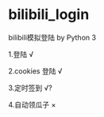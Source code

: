 # bilibili_login
bilibili模拟登陆 by Python 3
  
  1.登陆 √
  
  2.cookies 登陆 √
  
  3.定时签到 √?
  
  4.自动领瓜子 ×
